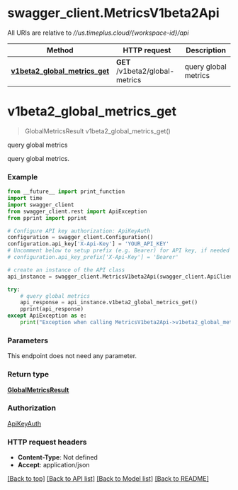 # swagger_client.MetricsV1beta2Api

All URIs are relative to *//us.timeplus.cloud/{workspace-id}/api*

Method | HTTP request | Description
------------- | ------------- | -------------
[**v1beta2_global_metrics_get**](MetricsV1beta2Api.md#v1beta2_global_metrics_get) | **GET** /v1beta2/global-metrics | query global metrics

# **v1beta2_global_metrics_get**
> GlobalMetricsResult v1beta2_global_metrics_get()

query global metrics

query global metrics.

### Example
```python
from __future__ import print_function
import time
import swagger_client
from swagger_client.rest import ApiException
from pprint import pprint

# Configure API key authorization: ApiKeyAuth
configuration = swagger_client.Configuration()
configuration.api_key['X-Api-Key'] = 'YOUR_API_KEY'
# Uncomment below to setup prefix (e.g. Bearer) for API key, if needed
# configuration.api_key_prefix['X-Api-Key'] = 'Bearer'

# create an instance of the API class
api_instance = swagger_client.MetricsV1beta2Api(swagger_client.ApiClient(configuration))

try:
    # query global metrics
    api_response = api_instance.v1beta2_global_metrics_get()
    pprint(api_response)
except ApiException as e:
    print("Exception when calling MetricsV1beta2Api->v1beta2_global_metrics_get: %s\n" % e)
```

### Parameters
This endpoint does not need any parameter.

### Return type

[**GlobalMetricsResult**](GlobalMetricsResult.md)

### Authorization

[ApiKeyAuth](../README.md#ApiKeyAuth)

### HTTP request headers

 - **Content-Type**: Not defined
 - **Accept**: application/json

[[Back to top]](#) [[Back to API list]](../README.md#documentation-for-api-endpoints) [[Back to Model list]](../README.md#documentation-for-models) [[Back to README]](../README.md)

